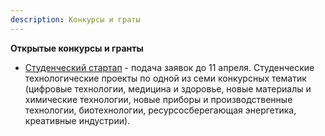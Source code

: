 ```yaml
---
description: Конкурсы и граты
---
```

**Открытые конкурсы и гранты**
* [Студенческий стартап](https://fasie.ru/studstartup/) - подача заявок до 11 апреля. Студенческие технологические проекты по одной из семи конкурсных тематик 
(цифровые технологии, медицина и здоровье, новые материалы и химические технологии, новые приборы и производственные технологии, биотехнологии, ресурсосберегающая энергетика, 
креативные индустрии).
